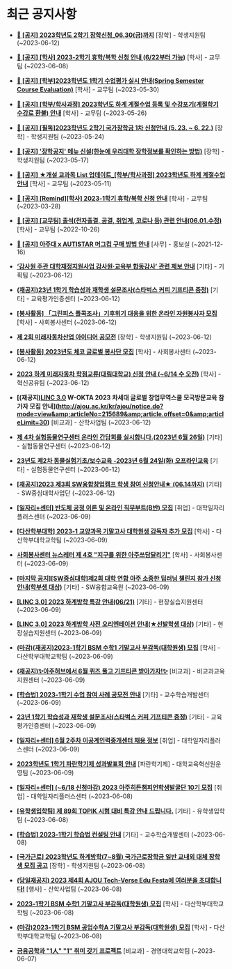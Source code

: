 # 최근 공지사항

* **[📌 [공지] 2023학년도 2학기 장학신청_06.30(금)까지](http://ajou.ac.kr/kr/ajou/notice.do?mode=view&amp;articleNo=215687&amp;article.offset=0&amp;articleLimit=30)**
 [장학] - 학생지원팀 (~2023-06-12)

* **[📌 [공지] [학사] 2023-2학기 휴학/복학 신청 안내 (6/22부터 가능)](http://ajou.ac.kr/kr/ajou/notice.do?mode=view&amp;articleNo=215587&amp;article.offset=0&amp;articleLimit=30)**
 [학사] - 교무팀 (~2023-06-08)

* **[📌 [공지] [학부]2023학년도 1학기 수업평가 실시 안내(Spring Semester Course Evaluation)](http://ajou.ac.kr/kr/ajou/notice.do?mode=view&amp;articleNo=215232&amp;article.offset=0&amp;articleLimit=30)**
 [학사] - 교무팀 (~2023-05-30)

* **[📌 [공지] [학부/학사과정] 2023학년도 하계 계절수업 등록 및 수강포기(계절학기 수강료 환불) 안내](http://ajou.ac.kr/kr/ajou/notice.do?mode=view&amp;articleNo=215210&amp;article.offset=0&amp;articleLimit=30)**
 [학사] - 교무팀 (~2023-05-26)

* **[📌 [공지] [필독]2023학년도 2학기 국가장학금 1차 신청안내 (5. 23. ~ 6. 22.)](http://ajou.ac.kr/kr/ajou/notice.do?mode=view&amp;articleNo=215084&amp;article.offset=0&amp;articleLimit=30)**
 [장학] - 학생지원팀 (~2023-05-24)

* **[📌 [공지] &#x27;장학공지&#x27; 메뉴 신설(한눈에 우리대학 장학정보를 확인하는 방법)](http://ajou.ac.kr/kr/ajou/notice.do?mode=view&amp;articleNo=214764&amp;article.offset=0&amp;articleLimit=30)**
 [장학] - 학생지원팀 (~2023-05-17)

* **[📌 [공지] ★개설 교과목 List 업데이트_[학부/학사과정] 2023학년도 하계 계절수업 안내](http://ajou.ac.kr/kr/ajou/notice.do?mode=view&amp;articleNo=214493&amp;article.offset=0&amp;articleLimit=30)**
 [학사] - 교무팀 (~2023-05-11)

* **[📌 [공지] [Remind][학사] 2023-1학기 휴학/복학 신청 안내](http://ajou.ac.kr/kr/ajou/notice.do?mode=view&amp;articleNo=212711&amp;article.offset=0&amp;articleLimit=30)**
 [학사] - 교무팀 (~2023-03-28)

* **[📌 [공지] [교무팀] 출석(전자출결, 공결, 취업계, 코로나 등) 관련 안내(06.01.수정)](http://ajou.ac.kr/kr/ajou/notice.do?mode=view&amp;articleNo=205552&amp;article.offset=0&amp;articleLimit=30)**
 [학사] - 교무팀 (~2022-10-26)

* **[📌 [공지] 아주대 x AUTISTAR 머그컵 구매 방법 안내](http://ajou.ac.kr/kr/ajou/notice.do?mode=view&amp;articleNo=147976&amp;article.offset=0&amp;articleLimit=30)**
 [사무] - 홍보실 (~2021-12-16)

* **[‘감사원 주관 대학재정지원사업 감사원·교육부 합동감사’ 관련 제보 안내](http://ajou.ac.kr/kr/ajou/notice.do?mode=view&amp;articleNo=215716&amp;article.offset=0&amp;articleLimit=30)**
 [기타] - 기획팀 (~2023-06-12)

* **[(재공지)23년 1학기 학습성과 재학생 설문조사(스타벅스 커피 기프티콘 증정)](http://ajou.ac.kr/kr/ajou/notice.do?mode=view&amp;articleNo=215710&amp;article.offset=0&amp;articleLimit=30)**
 [기타] - 교육평가인증센터 (~2023-06-12)

* **[[봉사활동] 「그린피스 플콕조사」기후위기 대응을 위한 온라인 자원봉사자 모집](http://ajou.ac.kr/kr/ajou/notice.do?mode=view&amp;articleNo=215709&amp;article.offset=0&amp;articleLimit=30)**
 [학사] - 사회봉사센터 (~2023-06-12)

* **[제 2회 미래자동차산업 아이디어 공모전](http://ajou.ac.kr/kr/ajou/notice.do?mode=view&amp;articleNo=215708&amp;article.offset=0&amp;articleLimit=30)**
 [장학] - 학생지원팀 (~2023-06-12)

* **[[봉사활동] 2023년도 체코 글로벌 봉사단 모집](http://ajou.ac.kr/kr/ajou/notice.do?mode=view&amp;articleNo=215701&amp;article.offset=0&amp;articleLimit=30)**
 [학사] - 사회봉사센터 (~2023-06-12)

* **[2023 하계 미래자동차 학점교류(대림대학교) 신청 안내 (~6/14 수 오전)](http://ajou.ac.kr/kr/ajou/notice.do?mode=view&amp;articleNo=215690&amp;article.offset=0&amp;articleLimit=30)**
 [학사] - 혁신공유팀 (~2023-06-12)

* **[(재공지)[LINC 3.0](전액무료) W-OKTA 2023 차세대 글로벌 창업무역스쿨 모국방문교육 참가자 모집 안내](http://ajou.ac.kr/kr/ajou/notice.do?mode=view&amp;articleNo=215689&amp;article.offset=0&amp;articleLimit=30)**
 [비교과] - 산학사업팀 (~2023-06-12)

* **[제 4차 실험동물연구센터 온라인 간담회를 실시합니다.(2023년 6월 26일)](http://ajou.ac.kr/kr/ajou/notice.do?mode=view&amp;articleNo=215683&amp;article.offset=0&amp;articleLimit=30)**
 [기타] - 실험동물연구센터 (~2023-06-12)

* **[23년도 제2차 동물실험기초/보수교육 -2023년 6월 24일(화) 오프라인교육](http://ajou.ac.kr/kr/ajou/notice.do?mode=view&amp;articleNo=215682&amp;article.offset=0&amp;articleLimit=30)**
 [기타] - 실험동물연구센터 (~2023-06-12)

* **[[재공지]2023 제3회 SW융합창업캠프 학생 참여 신청안내★ (06.14까지)](http://ajou.ac.kr/kr/ajou/notice.do?mode=view&amp;articleNo=215681&amp;article.offset=0&amp;articleLimit=30)**
 [기타] - SW중심대학사업단 (~2023-06-12)

* **[[일자리+센터] 반도체 공정 이론 및 온라인 직무부트(B반) 모집](http://ajou.ac.kr/kr/ajou/notice.do?mode=view&amp;articleNo=215668&amp;article.offset=0&amp;articleLimit=30)**
 [취업] - 대학일자리플러스센터 (~2023-06-09)

* **[[다산학부대학] 2023-1 교양과목 기말고사 대학원생 감독자 추가 모집](http://ajou.ac.kr/kr/ajou/notice.do?mode=view&amp;articleNo=215666&amp;article.offset=0&amp;articleLimit=30)**
 [학사] - 다산학부대학교학팀 (~2023-06-09)

* **[사회봉사센터 뉴스레터 제 4호 &quot;지구를 위한 아주쓰담달리기&quot;](http://ajou.ac.kr/kr/ajou/notice.do?mode=view&amp;articleNo=215660&amp;article.offset=0&amp;articleLimit=30)**
 [학사] - 사회봉사센터 (~2023-06-09)

* **[[마지막 공지][SW중심대학]제2회 대학 연합 아주 소중한 딥러닝 챌린지 참가 신청 안내(학부생 대상)](http://ajou.ac.kr/kr/ajou/notice.do?mode=view&amp;articleNo=215659&amp;article.offset=0&amp;articleLimit=30)**
 [기타] - SW융합교육원 (~2023-06-09)

* **[[LINC 3.0] 2023 하계방학 특강 안내(06/21)](http://ajou.ac.kr/kr/ajou/notice.do?mode=view&amp;articleNo=215658&amp;article.offset=0&amp;articleLimit=30)**
 [기타] - 현장실습지원센터 (~2023-06-09)

* **[[LINC 3.0] 2023 하계방학 사전 오리엔테이션 안내(★선발학생 대상)](http://ajou.ac.kr/kr/ajou/notice.do?mode=view&amp;articleNo=215657&amp;article.offset=0&amp;articleLimit=30)**
 [기타] - 현장실습지원센터 (~2023-06-09)

* **[(마감)(재공지)2023-1학기 BSM 수학1 기말고사 부감독(대학원생) 모집](http://ajou.ac.kr/kr/ajou/notice.do?mode=view&amp;articleNo=215656&amp;article.offset=0&amp;articleLimit=30)**
 [학사] - 다산학부대학교학팀 (~2023-06-09)

* **[(재공지)✨아주허브에서 6월 퀴즈 풀고 기프티콘 받아가자!✨](http://ajou.ac.kr/kr/ajou/notice.do?mode=view&amp;articleNo=215651&amp;article.offset=0&amp;articleLimit=30)**
 [비교과] - 비교과교육지원센터 (~2023-06-09)

* **[[학습법] 2023-1학기 수업 참여 사례 공모전 안내](http://ajou.ac.kr/kr/ajou/notice.do?mode=view&amp;articleNo=215643&amp;article.offset=0&amp;articleLimit=30)**
 [기타] - 교수학습개발센터 (~2023-06-09)

* **[23년 1학기 학습성과 재학생 설문조사(스타벅스 커피 기프티콘 증정)](http://ajou.ac.kr/kr/ajou/notice.do?mode=view&amp;articleNo=215640&amp;article.offset=0&amp;articleLimit=30)**
 [기타] - 교육평가인증센터 (~2023-06-09)

* **[[일자리+센터] 6월 2주차 이공계인력중개센터 채용 정보](http://ajou.ac.kr/kr/ajou/notice.do?mode=view&amp;articleNo=215635&amp;article.offset=0&amp;articleLimit=30)**
 [취업] - 대학일자리플러스센터 (~2023-06-09)

* **[2023학년도 1학기 파란학기제 성과발표회 안내](http://ajou.ac.kr/kr/ajou/notice.do?mode=view&amp;articleNo=215634&amp;article.offset=0&amp;articleLimit=30)**
 [파란학기제] - 대학교육혁신원운영팀 (~2023-06-09)

* **[[일자리+센터] (~6/18 신청마감) 2023 아주히든챔피언학생발굴단 10기 모집](http://ajou.ac.kr/kr/ajou/notice.do?mode=view&amp;articleNo=215630&amp;article.offset=0&amp;articleLimit=30)**
 [취업] - 대학일자리플러스센터 (~2023-06-08)

* **[[유학생입학팀] 제 89회 TOPIK 시험 대비 특강 안내 드립니다.](http://ajou.ac.kr/kr/ajou/notice.do?mode=view&amp;articleNo=215599&amp;article.offset=0&amp;articleLimit=30)**
 [기타] - 유학생입학팀 (~2023-06-08)

* **[[학습법] 2023-1학기 학습법 컨설팅 안내](http://ajou.ac.kr/kr/ajou/notice.do?mode=view&amp;articleNo=215590&amp;article.offset=0&amp;articleLimit=30)**
 [기타] - 교수학습개발센터 (~2023-06-08)

* **[[국가근로] 2023학년도 하계방학(7~8월) 국가근로장학금 일반 교내외 대체 장학생 모집 공고](http://ajou.ac.kr/kr/ajou/notice.do?mode=view&amp;articleNo=215585&amp;article.offset=0&amp;articleLimit=30)**
 [장학] - 학생지원팀 (~2023-06-08)

* **[(당일재공지) 2023 제4회 AJOU Tech-Verse Edu Festa에 여러분을 초대합니다!](http://ajou.ac.kr/kr/ajou/notice.do?mode=view&amp;articleNo=215579&amp;article.offset=0&amp;articleLimit=30)**
 [행사] - 산학사업팀 (~2023-06-08)

* **[2023-1학기 BSM 수학1 기말고사 부감독(대학원생) 모집](http://ajou.ac.kr/kr/ajou/notice.do?mode=view&amp;articleNo=215569&amp;article.offset=0&amp;articleLimit=30)**
 [학사] - 다산학부대학교학팀 (~2023-06-08)

* **[(마감)2023-1학기 BSM 공업수학A 기말고사 부감독(대학원생) 모집](http://ajou.ac.kr/kr/ajou/notice.do?mode=view&amp;articleNo=215568&amp;article.offset=0&amp;articleLimit=30)**
 [학사] - 다산학부대학교학팀 (~2023-06-08)

* **[금융공학과 &quot;1人&quot; &quot;1&quot; 취미 갖기 프로젝트](http://ajou.ac.kr/kr/ajou/notice.do?mode=view&amp;articleNo=215553&amp;article.offset=0&amp;articleLimit=30)**
 [비교과] - 경영대학교학팀 (~2023-06-07)
